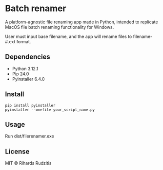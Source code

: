 # Batch renamer

A platform-agnostic file renaming app made in Python, intended to replicate MacOS file batch renaming functionality for Windows.

User must input base filename, and the app will rename files to filename-#.ext format.


## Dependencies

- Python 3.12.1
- Pip 24.0
- Pyinstaller 6.4.0

## Install

```
pip install pyinstaller
pyinstaller --onefile your_script_name.py

```

## Usage

Run dist/filerenamer.exe

## License

MIT © Rihards Rudzitis
